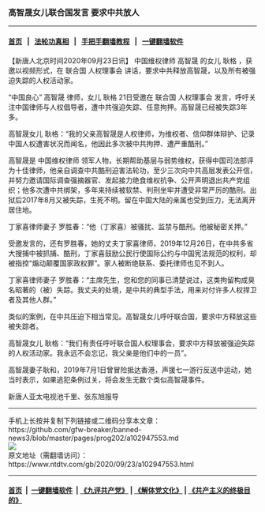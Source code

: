 ### 高智晟女儿联合国发言 要求中共放人
------------------------

#### [首页](https://github.com/gfw-breaker/banned-news3/blob/master/README.md) &nbsp;&nbsp;|&nbsp;&nbsp; [法轮功真相](https://github.com/begood0513/basic/blob/master/README.md)  &nbsp;&nbsp;|&nbsp;&nbsp; [手把手翻墙教程](https://github.com/gfw-breaker/guides/wiki)  &nbsp;&nbsp;|&nbsp;&nbsp; [一键翻墙软件](https://github.com/gfw-breaker/nogfw/blob/master/README.md)  



<div><div class="post_content" itemprop="articleBody">
 <p>
  【新唐人北京时间2020年09月23日讯】
  <ok href="https://www.ntdtv.com/gb/中国维权律师.htm">
   中国维权律师
  </ok>
  <ok href="https://www.ntdtv.com/gb/高智晟.htm">
   高智晟
  </ok>
  的女儿
  <ok href="https://www.ntdtv.com/gb/耿格.htm">
   耿格
  </ok>
  ，获邀以视频形式，在
  <ok href="https://www.ntdtv.com/gb/联合国.htm">
   联合国
  </ok>
  <ok href="https://www.ntdtv.com/gb/人权理事会.htm">
   人权理事会
  </ok>
  讲话，要求中共释放高智晟，以及所有被强迫失踪的人权活动家。
 </p>
 <p>
  “中国良心”
  <ok href="https://www.ntdtv.com/gb/高智晟.htm">
   高智晟
  </ok>
  律师，女儿
  <ok href="https://www.ntdtv.com/gb/耿格.htm">
   耿格
  </ok>
  21日受邀在
  <ok href="https://www.ntdtv.com/gb/联合国.htm">
   联合国
  </ok>
  <ok href="https://www.ntdtv.com/gb/人权理事会.htm">
   人权理事会
  </ok>
  发言，呼吁关注中国律师与人权倡导者，遭中共强迫失踪、任意拘押。高智晟已经被失踪3年多。
 </p>
 <p>
  高智晟女儿 耿格：“我的父亲高智晟是人权律师，为维权者、信仰群体辩护、记录中国人权遭害状况而闻名，他因此多次被中共拘押、遭严重酷刑。”
 </p>
 <p>
  高智晟是
  <ok href="https://www.ntdtv.com/gb/中国维权律师.htm">
   中国维权律师
  </ok>
  领军人物，长期帮助基层与弱势维权，获得中国司法部评为十佳律师，他亲自调查中共酷刑迫害法轮功，至少三次向中共高层发表公开信，并努力邀请国际调查强摘器官、发起接力绝食维权抗争、公开声明退出共产党组织；他多次遭中共绑架，多年来持续被软禁、判刑坐牢并遭受非常严厉的酷刑。出狱后2017年8月又被失踪，生死不明。留在中国大陆的亲属也受到压力，无法离开居住地。
 </p>
 <p>
  丁家喜律师妻子 罗胜春：“他（丁家喜）被骚扰、监禁与酷刑。他被秘密关押。”
 </p>
 <p>
  受邀发言的，还有罗胜春，她的丈夫丁家喜律师，2019年12月26日，在中共多省大搜捕中被抓捕、酷刑，丁家喜鼓励公民行使国际公约与中国宪法规范的权利，却被指控“煽动颠覆国家政权罪”。家人被断绝联系、委托律师也见不到人。
 </p>
 <p>
  丁家喜律师妻子 罗胜春：“主席先生，您和您的同事已清楚说过，这类拘留构成臭名昭著的（被）失踪。我丈夫的处境，是中共的典型手法，用来对付许多人权捍卫者及其他人群。”
 </p>
 <p>
  类似的案例，在中共压迫下相当常见。高智晟女儿呼吁联合国，要求中方释放这些被失踪者。
 </p>
 <p>
  高智晟女儿 耿格：“我们有责任呼吁联合国人权理事会，要求中方释放被强迫失踪的人权活动家。我永远不会忘记，我父亲是他们中的一员”。
 </p>
 <p>
  高智晟妻子耿和，2019年7月1日曾冒险抵达香港，声援七一游行反送中运动，她当时表示，如果逃犯条例过关，将会发生无数个类似高智晟事件。
 </p>
 <p>
  新唐人亚太电视池千里、张东旭报导
 </p>
 <div class="single_ad">
 </div>
</div>
</div>
<hr/>
手机上长按并复制下列链接或二维码分享本文章：<br/>
https://github.com/gfw-breaker/banned-news3/blob/master/pages/prog202/a102947553.md <br/>
<a href='https://github.com/gfw-breaker/banned-news3/blob/master/pages/prog202/a102947553.md'><img src='https://github.com/gfw-breaker/banned-news3/blob/master/pages/prog202/a102947553.md.png'/></a> <br/>
原文地址（需翻墙访问）：https://www.ntdtv.com/gb/2020/09/23/a102947553.html


------------------------
#### [首页](https://github.com/gfw-breaker/banned-news3/blob/master/README.md) &nbsp;|&nbsp; [一键翻墙软件](https://github.com/gfw-breaker/nogfw/blob/master/README.md) &nbsp;| [《九评共产党》](https://github.com/gfw-breaker/9ping.md/blob/master/README.md#九评之一评共产党是什么) | [《解体党文化》](https://github.com/gfw-breaker/jtdwh.md/blob/master/README.md) | [《共产主义的终极目的》](https://github.com/gfw-breaker/gczydzjmd.md/blob/master/README.md)


<img src='http://gfw-breaker.win/banned-news3/pages/prog202/a102947553.md' width='0px' height='0px'/>
